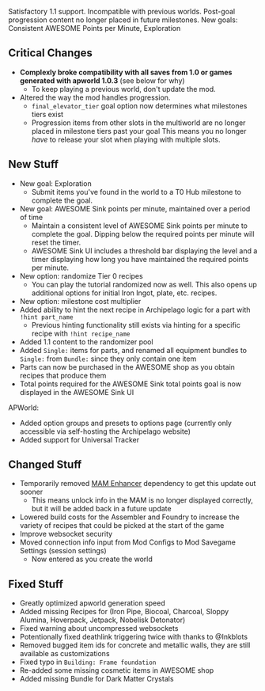 Satisfactory 1.1 support. Incompatible with previous worlds. Post-goal progression content no longer placed in future milestones. New goals: Consistent AWESOME Points per Minute, Exploration




## Critical Changes

* **Complexly broke compatibility with all saves from 1.0 or games generated with apworld 1.0.3** (see below for why)
  * To keep playing a previous world, don't update the mod.
* Altered the way the mod handles progression.
  * `final_elevator_tier` goal option now determines what milestones tiers exist
  * Progression items from other slots in the multiworld are no longer placed in milestone tiers past your goal
    This means you no longer *have* to release your slot when playing with multiple slots.

## New Stuff

* New goal: Exploration
  * Submit items you've found in the world to a T0 Hub milestone to complete the goal.
* New goal: AWESOME Sink points per minute, maintained over a period of time
  * Maintain a consistent level of AWESOME Sink points per minute to complete the goal. Dipping below the required points per minute will reset the timer.
  * AWESOME Sink UI includes a threshold bar displaying the level and a timer displaying how long you have maintained the required points per minute.
* New option: randomize Tier 0 recipes
  * You can play the tutorial randomized now as well. This also opens up additional options for initial Iron Ingot, plate, etc. recipes.
* New option: milestone cost multiplier
* Added ability to hint the next recipe in Archipelago logic for a part with `!hint part_name`
  * Previous hinting functionality still exists via hinting for a specific recipe with `!hint recipe_name`
* Added 1.1 content to the randomizer pool
* Added `Single:` items for parts, and renamed all equipment bundles to `Single:` from `Bundle:` since they only contain one item
* Parts can now be purchased in the AWESOME shop as you obtain recipes that produce them
* Total points required for the AWESOME Sink total points goal is now displayed in the AWESOME Sink UI

APWorld:

* Added option groups and presets to options page (currently only accessible via self-hosting the Archipelago website)
* Added support for Universal Tracker

## Changed Stuff

* Temporarily removed [MAM Enhancer](https://ficsit.app/mod/MAMTips) dependency to get this update out sooner
  * This means unlock info in the MAM is no longer displayed correctly, but it will be added back in a future update
* Lowered build costs for the Assembler and Foundry to increase the variety of recipes that could be picked at the start of the game
* Improve websocket security
* Moved connection info input from Mod Configs to Mod Savegame Settings (session settings)
  * Now entered as you create the world

## Fixed Stuff

* Greatly optimized apworld generation speed
* Added missing Recipes for (Iron Pipe, Biocoal, Charcoal, Sloppy Alumina, Hoverpack, Jetpack, Nobelisk Detonator)
* Fixed warning about uncompressed websockets
* Potentionally fixed deathlink triggering twice with thanks to @Inkblots
* Removed bugged item ids for concrete and metallic walls, they are still available as customizations
* Fixed typo in `Building: Frame foundation`
* Re-added some missing cosmetic items in AWESOME shop
* Added missing Bundle for Dark Matter Crystals
